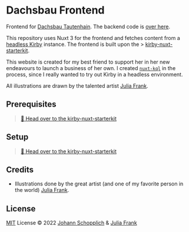 # Dachsbau Frontend

Frontend for [Dachsbau Tautenhain](https://dachsbau-tautenhain.de). The backend code is [over here](https://johannschopplich.com/github/dachsbau-backend).

This repository uses Nuxt 3 for the frontend and fetches content from a [headless Kirby](https://github.com/johannschopplich/kirby-headless-starter) instance. The frontend is built upon the > [kirby-nuxt-starterkit](https://github.com/johannschopplich/kirby-nuxt-starterkit).

This website is created for my best friend to support her in her new endeavours to launch a business of her own. I created [`nuxt-kql`](https://nuxt-kql.jhnn.dev) in the process, since I really wanted to try out Kirby in a headless environment.

All illustrations are drawn by the talented artist [Julia Frank](https://www.instagram.com/mum.mal.mini/).

## Prerequisites

> [📖 Head over to the kirby-nuxt-starterkit](https://github.com/johannschopplich/kirby-nuxt-starterkit)

## Setup

> [📖 Head over to the kirby-nuxt-starterkit](https://github.com/johannschopplich/kirby-nuxt-starterkit)

## Credits

- Illustrations done by the great artist (and one of my favorite person in the world) [Julia Frank](https://www.instagram.com/extra.wagon/).

## License

[MIT](./LICENSE) License © 2022 [Johann Schopplich](https://github.com/johannschopplich) & [Julia Frank](https://www.instagram.com/mum.mal.mini/)
